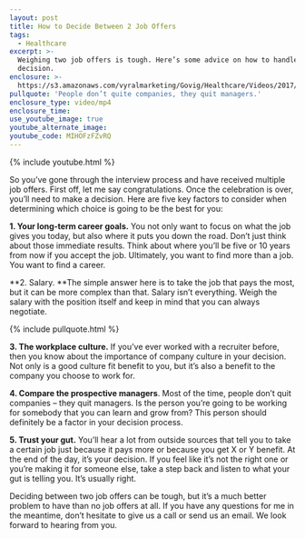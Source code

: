 ```yaml
---
layout: post
title: How to Decide Between 2 Job Offers
tags:
  - Healthcare
excerpt: >-
  Weighing two job offers is tough. Here’s some advice on how to handle the
  decision.
enclosure: >-
  https://s3.amazonaws.com/vyralmarketing/Govig/Healthcare/Videos/2017/How+To+Decide+Between+Two+Job+Offers.mp4
pullquote: 'People don’t quite companies, they quit managers.'
enclosure_type: video/mp4
enclosure_time:
use_youtube_image: true
youtube_alternate_image:
youtube_code: MIHOFzFZvRQ
---
```



{% include youtube.html %}

So you’ve gone through the interview process and have received multiple job offers. First off, let me say congratulations. Once the celebration is over, you’ll need to make a decision. Here are five key factors to consider when determining which choice is going to be the best for you:

**1. Your long-term career goals.** You not only want to focus on what the job gives you today, but also where it puts you down the road. Don’t just think about those immediate results. Think about where you’ll be five or 10 years from now if you accept the job. Ultimately, you want to find more than a job. You want to find a career.

**2. Salary.&nbsp;**The simple answer here is to take the job that pays the most, but it can be more complex than that. Salary isn’t everything. Weigh the salary with the position itself and keep in mind that you can always negotiate.

{% include pullquote.html %}

**3. The workplace culture.** If you’ve ever worked with a recruiter before, then you know about the importance of company culture in your decision. Not only is a good culture fit benefit to you, but it’s also a benefit to the company you choose to work for.

**4. Compare the prospective managers**. Most of the time, people don’t quit companies – they quit managers. Is the person you’re going to be working for somebody that you can learn and grow from? This person should definitely be a factor in your decision process.

**5. Trust your gut.** You’ll hear a lot from outside sources that tell you to take a certain job just because it pays more or because you get X or Y benefit. At the end of the day, it’s your decision. If you feel like it’s not the right one or you’re making it for someone else, take a step back and listen to what your gut is telling you. It’s usually right.

Deciding between two job offers can be tough, but it’s a much better problem to have than no job offers at all. If you have any questions for me in the meantime, don’t hesitate to give us a call or send us an email. We look forward to hearing from you.